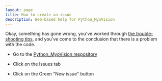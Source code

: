 ```yaml
---
layout: page
title: How to create an issue
description: Web-based help for Python_MyoVision
---
```


Okay, something has gone wrong, you've worked through [the trouble-shooting tips](../things-you-should-check-first/things-you-should-check-first.html), and you've come to the conclusion that there is a problem with the code.

+ Go to the [Python_MyoVision respository](https://github.com/Campbell-Muscle-Lab/Python-MyoVision)

+ Click on the Issues tab

+ Click on the Green "New issue" button
